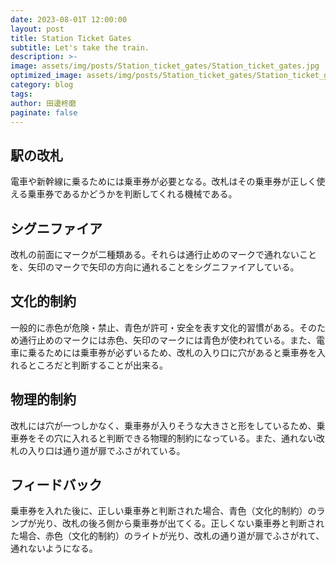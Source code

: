 ```yaml
---
date: 2023-08-01T 12:00:00
layout: post
title: Station Ticket Gates
subtitle: Let's take the train.
description: >-
image: assets/img/posts/Station_ticket_gates/Station_ticket_gates.jpg
optimized_image: assets/img/posts/Station_ticket_gates/Station_ticket_gates_resized_thumbnail.jpg
category: blog
tags: 
author: 田邊柊磨
paginate: false
---
```


## 駅の改札

電車や新幹線に乗るためには乗車券が必要となる。改札はその乗車券が正しく使える乗車券であるかどうかを判断してくれる機械である。

## シグニファイア

改札の前面にマークが二種類ある。それらは通行止めのマークで通れないことを、矢印のマークで矢印の方向に通れることをシグニファイアしている。

## 文化的制約

一般的に赤色が危険・禁止、青色が許可・安全を表す文化的習慣がある。そのため通行止めのマークには赤色、矢印のマークには青色が使われている。また、電車に乗るためには乗車券が必ずいるため、改札の入り口に穴があると乗車券を入れるところだと判断することが出来る。

## 物理的制約

改札には穴が一つしかなく、乗車券が入りそうな大きさと形をしているため、乗車券をその穴に入れると判断できる物理的制約になっている。また、通れない改札の入り口は通り道が扉でふさがれている。

## フィードバック

乗車券を入れた後に、正しい乗車券と判断された場合、青色（文化的制約）のランプが光り、改札の後ろ側から乗車券が出てくる。正しくない乗車券と判断された場合、赤色（文化的制約）のライトが光り、改札の通り道が扉でふさがれて、通れないようになる。